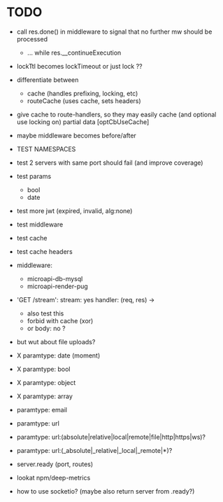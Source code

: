 
# TODO


- call res.done() in middleware to signal that no further mw should be processed
  - ... while res.__continueExecution

- lockTtl becomes lockTimeout or just lock ??
- differentiate between
  - cache (handles prefixing, locking, etc)
  - routeCache (uses cache, sets headers)
- give cache to route-handlers, so they may easily cache
  (and optional use locking on) partial data [optCbUseCache]

- maybe middleware becomes before/after

- TEST NAMESPACES
- test 2 servers with same port should fail (and improve coverage)
- test params
  - bool
  - date
- test more jwt (expired, invalid, alg:none)
- test middleware
- test cache
- test cache headers


- middleware:
  - microapi-db-mysql
  - microapi-render-pug

- 'GET /stream':
    stream: yes
    handler: (req, res) ->
  - also test this
  - forbid with cache (xor)
  - or body: no ?


- but wut about file uploads?


- X paramtype: date (moment)
- X paramtype: bool
- X paramtype: object
- X paramtype: array
- paramtype: email
- paramtype: url
- paramtype: url:(absolute|relative|local|remote|file|http|https|ws)?
- paramtype: url:(_absolute|_relative|_local|_remote|*)?

- server.ready (port, routes)
- lookat npm/deep-metrics

- how to use socketio? (maybe also return server from .ready?)



